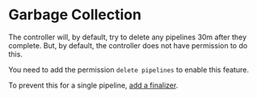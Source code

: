 # Garbage Collection

The controller will, by default, try to delete any pipelines 30m after they complete. But, by default, the controller does not have permission to do this.

You need to add the permission `delete pipelines` to enable this feature. 

To prevent this for a single pipeline, [add a finalizer](https://kubernetes.io/blog/2021/05/14/using-finalizers-to-control-deletion/). 